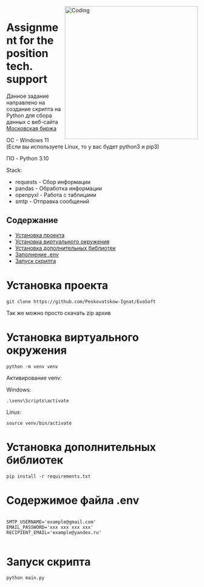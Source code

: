 <!DOCTYPE html>
<html>
  <body>
    <img align="right" alt="Coding" width="350" src="https://user-images.githubusercontent.com/113009998/233772381-b051a566-85af-4f28-a6e1-5aa209f37318.png">
    <h1>Assignment for the position tech. support</h1>
    <p>Данное задание направлено на создание скрипта на Python для сбора данных с веб-сайта <a href="https://www.moex.com/">Московская биржа</a></p>
    <p>OC - Windows 11 (Если вы используете Linux, то у вас будет python3 и pip3)</p>
    <p>ПО - Python 3.10</p>
    <p>Stack:</p>    
    <ul>
        <li>requests - Сбор информации</li>
        <li>pandas -  Обработка информации</li>
        <li>openpyxl - Работа с таблицами</li>
        <li>smtp - Отправка сообщений</li>
    </ul>
    <h2>Содержание</h2>
    <ul>
      <li><a href="#install_p">Установка проекта</a></li>
      <li><a href="#install_v">Установка виртуального окружения</a></li>
      <li><a href="#install_r">Установка дополнительных библиотек</a></li>
      <li><a href="#env">Заполнение .env</a></li>
      <li><a href="#run"> Запуск скрипта</a></li>
    </ul>
    <h1 id="install_p">Установка проекта</h1>
    <pre><code>git clone https://github.com/Peskovatskow-Ignat/EvoSoft </code></pre> <p>Так же можно просто скачать zip архив</p>
    <h1 id="install_v">Установка виртуального окружения</h1>
    <pre><code>python -m venv venv</code></pre>
    <p>Активирование venv:</p>
    <p>Windows:</p>
    <pre><code>.\venv\Scripts\activate</code></pre>
    <p>Linux:</p>
    <pre><code>source venv/bin/activate</code></pre>
    <h1 id="install_r">Установка дополнительных библиотек</h1>
    <pre><code>pip install -r requirements.txt</code></pre>
    <h1 id=".env">Содержимое файла .env</h1>
    <pre><code>
SMTP_USERNAME='example@gmail.com'
EMAIL_PASSWORD='xxx xxx xxx xxx'
RECIPIENT_EMAIL='example@yandex.ru'
    </code></pre>
    <h1 id="install_r">Запуск скрипта</h1>
    <pre><code>python main.py</code></pre>
  </body>
</html>
